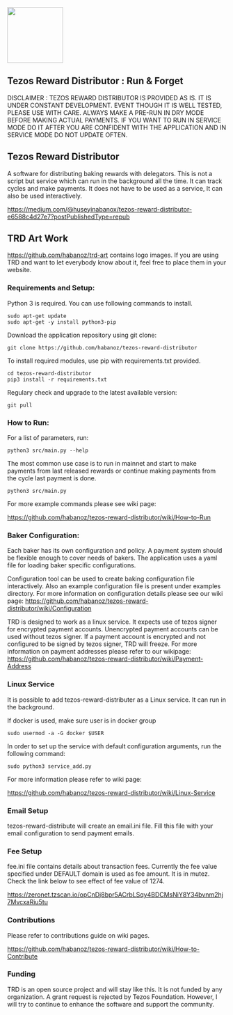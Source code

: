 <img src="https://raw.githubusercontent.com/habanoz/trd-art/master/logo-narrow/trd_512__1.png" width="128" /> 

## Tezos Reward Distributor : Run & Forget 

DISCLAIMER : TEZOS REWARD DISTRIBUTOR IS PROVIDED AS IS. IT IS UNDER CONSTANT DEVELOPMENT. EVENT THOUGH IT IS WELL TESTED, PLEASE USE WITH CARE. ALWAYS MAKE A PRE-RUN IN DRY MODE BEFORE MAKING ACTUAL PAYMENTS. IF YOU WANT TO RUN IN SERVICE MODE DO IT AFTER YOU ARE CONFIDENT WITH THE APPLICATION AND IN SERVICE MODE DO NOT UPDATE OFTEN.

## Tezos Reward Distributor
A software for distributing baking rewards with delegators. This is not a script but service which can run in the background all the time. It can track cycles and make payments. It does not have to be used as a service, It can also be used interactively.

https://medium.com/@huseyinabanox/tezos-reward-distributor-e6588c4d27e7?postPublishedType=repub

## TRD Art Work
https://github.com/habanoz/trd-art contains logo images. If you are using TRD and want to let everybody know about it, feel free to place them in your website.


### Requirements and Setup:

Python 3 is required. You can use following commands to install. 

```
sudo apt-get update
sudo apt-get -y install python3-pip
```

Download the application repository using git clone:

```
git clone https://github.com/habanoz/tezos-reward-distributor
```

To install required modules, use pip with requirements.txt provided.

```
cd tezos-reward-distributor
pip3 install -r requirements.txt
```

Regulary check and upgrade to the latest available version:

```
git pull
```

### How to Run:

For a list of parameters, run:

```
python3 src/main.py --help
```

The most common use case is to run in mainnet and start to make payments from last released rewards or continue making payments from the cycle last payment is done. 

```
python3 src/main.py
```

For more example commands please see wiki page:

https://github.com/habanoz/tezos-reward-distributor/wiki/How-to-Run


### Baker Configuration:

Each baker has its own configuration and policy. A payment system should be flexible enough to cover needs of bakers. The application uses a yaml file for loading baker specific configurations. 

Configuration tool can be used to create baking configuration file interactively. Also an example configuration file is present under examples directory. For more information on configuration details please see our wiki page:
https://github.com/habanoz/tezos-reward-distributor/wiki/Configuration

TRD is designed to work as a linux service. It expects use of tezos signer for encrypted payment accounts. Unencrypted payment accounts can be used without tezos signer. If a payment account is encrypted and not configured to be signed by tezos signer, TRD will freeze. For more information on payment addresses please refer to our wikipage:
https://github.com/habanoz/tezos-reward-distributor/wiki/Payment-Address

### Linux Service

It is possible to add tezos-reward-distributer as a Linux service. It can run in the background. 

If docker is used, make sure user is in docker group
```
sudo usermod -a -G docker $USER
```

In order to set up the service with default configuration arguments, run the following command:

```
sudo python3 service_add.py
```

For more information please refer to wiki page:

https://github.com/habanoz/tezos-reward-distributor/wiki/Linux-Service


### Email Setup

tezos-reward-distribute will create an email.ini file. Fill this file with your email configuration to send payment emails.

### Fee Setup

fee.ini file contains details about transaction fees. Currently the fee value specified under DEFAULT domain is used as fee amount. It is in mutez. Check the link below to see effect of fee value of 1274.

https://zeronet.tzscan.io/opCnDj8bpr5ACrbLSqy4BDCMsNiY8Y34bvnm2hj7MvcxaRiu5tu


### Contributions
Please refer to contributions guide on wiki pages.

https://github.com/habanoz/tezos-reward-distributor/wiki/How-to-Contribute

### Funding

TRD is an open source project and will stay like this. It is not funded by any organization. A grant request is rejected by Tezos Foundation. However, I will try to continue to enhance the software and support the community.

